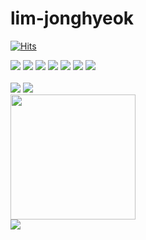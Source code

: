 # lim-jonghyeok



[![Hits](https://hits.seeyoufarm.com/api/count/incr/badge.svg?url=https%3A%2F%2Fgithub.com%2Flimjongheok&count_bg=%233F3F3F&title_bg=%23555555&icon=&icon_color=%23E7E7E7&title=hits&edge_flat=false)](https://hits.seeyoufarm.com)

<div>
<img src="https://img.shields.io/badge/Java-007396?style=for-the-badge&logo=java&logoColor=white"> <img src="https://img.shields.io/badge/Spring-6DB33F?style=for-the-badge&logo=Spring&logoColor=white"> <img src="https://img.shields.io/badge/mysql-4479A1?style=for-the-badge&logo=mysql&logoColor=white"> <img src="https://img.shields.io/badge/javascript-F7DF1E?style=for-the-badge&logo=javascript&logoColor=black"> <img src="https://img.shields.io/badge/react-61DAFB?style=for-the-badge&logo=react&logoColor=black"> <img src="https://img.shields.io/badge/html-E34F26?style=for-the-badge&logo=html5&logoColor=white"> <img src="https://img.shields.io/badge/css-1572B6?style=for-the-badge&logo=css3&logoColor=white">
</div>
<br>

<img  src="http://mazassumnida.wtf/api/v2/generate_badge?boj=lklim79">
<img  src="http://mazandi.herokuapp.com/api?handle=lklim79">
<div>
<img src="https://github-readme-stats.vercel.app/api/top-langs/?username=limjongheok&layout=compact" height="200"/></br>
<img src="https://github-readme-stats.vercel.app/api?username=limjongheok&show_icons=true&theme=radical">
</div>



